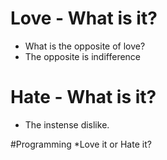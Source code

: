 
# Love - What is it? 
* What is the opposite of love?
* The opposite is indifference

# Hate - What is it?
* The instense dislike.

#Programming
*Love it or Hate it?

